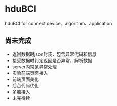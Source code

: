 # hduBCI
hduBCI for connect device、algorithm、application

## 尚未完成
- 返回数据时json封装，包含异常代码和信息
- 接受数据时判定返回是否异常，解析数据
- server内常见异常处理
- 实验前端页面接入
- 前端页面美化
- 后台代码优化
- 多脑接入
- 未完待续